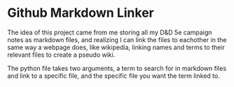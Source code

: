 # Github Markdown Linker

The idea of this project came from me storing all my D&D 5e campaign notes as
markdown files, and realizing I can link the files to eachother in the same way
a webpage does, like wikipedia, linking names and terms to their relevant files
to create a pseudo wiki. 

The python file takes two arguments, a term to search for in markdown files and
link to a specific file, and the specific file you want the term linked to.

 
